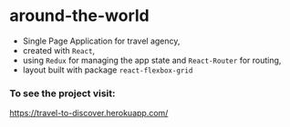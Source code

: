 # around-the-world

- Single Page Application for travel agency,
- created with `React`,
- using `Redux` for managing the app state and `React-Router` for routing,
- layout built with package `react-flexbox-grid`

### To see the project visit:

https://travel-to-discover.herokuapp.com/
